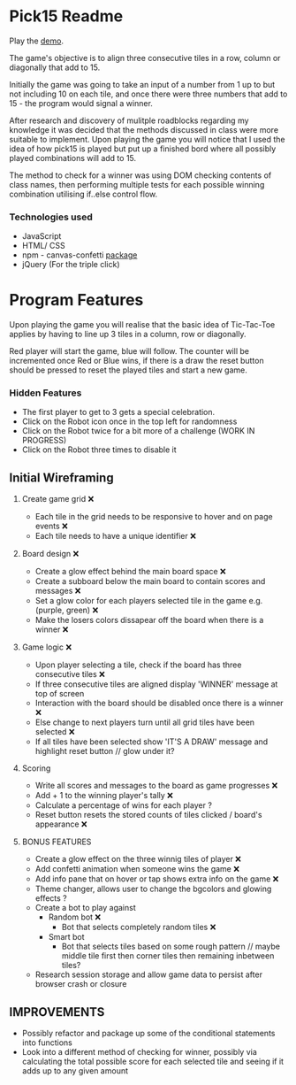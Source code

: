 # Pick15 Readme 

Play the [demo](https://ajsaule.github.io/Project-1-GA/).

The game's objective is to align three consecutive tiles in a row, column or diagonally that add to 15. 

Initially the game was going to take an input of a number from 1 up to but not including 10 on each tile, and once there were three numbers that add to 15 - the program would signal a winner. 

After research and discovery of mulitple roadblocks regarding my knowledge it was decided that the methods discussed in class were more suitable to implement. Upon playing the game you will notice that I used the idea of how pick15 is played but put up a finished bord where all possibly played combinations will add to 15.  

The method to check for a winner was using DOM checking contents of class names, then performing multiple tests for each possible winning combination utilising if..else control flow. 

### Technologies used 
- JavaScript 
- HTML/ CSS 
- npm - canvas-confetti [package](https://www.npmjs.com/package/canvas-confetti)
- jQuery (For the triple click)

# Program Features 

Upon playing the game you will realise that the basic idea of Tic-Tac-Toe applies by having to line up 3 tiles in a column, row or diagonally.

Red player will start the game, blue will follow. The counter will be incremented once Red or Blue wins, if there is a draw the reset button should be pressed to reset the played tiles and start a new game. 

### Hidden Features
- The first player to get to 3 gets a special celebration. 
- Click on the Robot icon once in the top left for randomness 
- Click on the Robot twice for a bit more of a challenge (WORK IN PROGRESS)
- Click on the Robot three times to disable it 


## Initial Wireframing 

1. Create game grid ❌
    - Each tile in the grid needs to be responsive to hover and on page events ❌
    - Each tile needs to have a unique identifier ❌

2. Board design ❌
    - Create a glow effect behind the main board space  ❌
    - Create a subboard below the main board to contain scores and messages  ❌
    - Set a glow color for each players selected tile in the game e.g. (purple, green)  ❌
    - Make the losers colors dissapear off the board when there is a winner ❌

3. Game logic ❌
    - Upon player selecting a tile, check if the board has three consecutive tiles  ❌
    - If three consecutive tiles are aligned display 'WINNER' message at top of screen 
    - Interaction with the board should be disabled once there is a winner ❌
    - Else change to next players turn until all grid tiles have been selected ❌
    - If all tiles have been selected show 'IT'S A DRAW' message and highlight reset button // glow under it? 

4. Scoring 
    - Write all scores and messages to the board as game progresses ❌
    - Add + 1 to the winning player's tally ❌
    - Calculate a percentage of wins for each player ?
    - Reset button resets the stored counts of tiles clicked / board's appearance ❌

5. BONUS FEATURES 
    - Create a glow effect on the three winnig tiles of player ❌
    - Add confetti animation when someone wins the game ❌
    - Add info pane that on hover or tap shows extra info on the game ❌
    - Theme changer, allows user to change the bgcolors and glowing effects ?
    - Create a bot to play against 
        - Random bot ❌
            - Bot that selects completely random tiles  ❌
        - Smart bot 
            - Bot that selects tiles based on some rough pattern
                // maybe middle tile first then corner tiles then remaining inbetween tiles? 
    - Research session storage and allow game data to persist after browser crash or closure

## IMPROVEMENTS 
- Possibly refactor and package up some of the conditional statements into functions 
- Look into a different method of checking for winner, possibly via calculating the total possible score for each selected tile and seeing if it adds up to any given amount 
